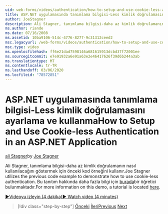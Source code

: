 ```yaml
---
uid: web-forms/videos/authentication/how-to-setup-and-use-cookie-less-authentication-in-an-aspnet-application
title: ASP.NET uygulamasında tanımlama bilgisi-Less kimlik doğrulamasını ayarlama ve kullanma | Microsoft Docs
author: JoeStagner
description: Ali Stagner, tanımlama bilgisi-daha az kimlik doğrulamanın nasıl kullanılacağını göstermek için önceki kod örneğini kullanır. Bu tanıtım hakkında daha fazla bilgi için bir öğretici bulunmaktadır...
ms.author: riande
ms.date: 07/16/2008
ms.assetid: 10ba9106-514c-4776-8277-9c31312ceed2
msc.legacyurl: /web-forms/videos/authentication/how-to-setup-and-use-cookie-less-authentication-in-an-aspnet-application
msc.type: video
ms.openlocfilehash: ff6e21dad7598146a681615913dcbd37f72001ee
ms.sourcegitcommit: e7e91932a6e91a63e2e46417626f39d6b244a3ab
ms.translationtype: MT
ms.contentlocale: tr-TR
ms.lasthandoff: 03/06/2020
ms.locfileid: "78572851"
---
```

# <a name="how-to-setup-and-use-cookie-less-authentication-in-an-aspnet-application"></a><span data-ttu-id="fe036-104">ASP.NET uygulamasında tanımlama bilgisi-Less kimlik doğrulamasını ayarlama ve kullanma</span><span class="sxs-lookup"><span data-stu-id="fe036-104">How to Setup and Use Cookie-less Authentication in an ASP.NET Application</span></span>

<span data-ttu-id="fe036-105">[ali Stagner](https://github.com/JoeStagner)</span><span class="sxs-lookup"><span data-stu-id="fe036-105">by [Joe Stagner](https://github.com/JoeStagner)</span></span>

<span data-ttu-id="fe036-106">Ali Stagner, tanımlama bilgisi-daha az kimlik doğrulamanın nasıl kullanılacağını göstermek için önceki kod örneğini kullanır.</span><span class="sxs-lookup"><span data-stu-id="fe036-106">Joe Stagner utilizes the previous code example to demonstrate how to use cookie-less authentication.</span></span> <span data-ttu-id="fe036-107">Bu tanıtım hakkında daha fazla bilgi için [burada](../../overview/older-versions-security/introduction/forms-authentication-configuration-and-advanced-topics-vb.md)bir öğretici bulunmaktadır.</span><span class="sxs-lookup"><span data-stu-id="fe036-107">For more information on this demo, a tutorial is located [here](../../overview/older-versions-security/introduction/forms-authentication-configuration-and-advanced-topics-vb.md).</span></span>

[<span data-ttu-id="fe036-108">&#9654;Videoyu izleyin (4 dakika)</span><span class="sxs-lookup"><span data-stu-id="fe036-108">&#9654; Watch video (4 minutes)</span></span>](https://channel9.msdn.com/Blogs/ASP-NET-Site-Videos/how-to-setup-and-use-cookie-less-authentication-in-an-aspnet-application)

> [!div class="step-by-step"]
> <span data-ttu-id="fe036-109">[Önceki](how-to-change-the-forms-authentication-properties.md)
> [İleri](asp-forms-login-relocation.md)</span><span class="sxs-lookup"><span data-stu-id="fe036-109">[Previous](how-to-change-the-forms-authentication-properties.md)
[Next](asp-forms-login-relocation.md)</span></span>
